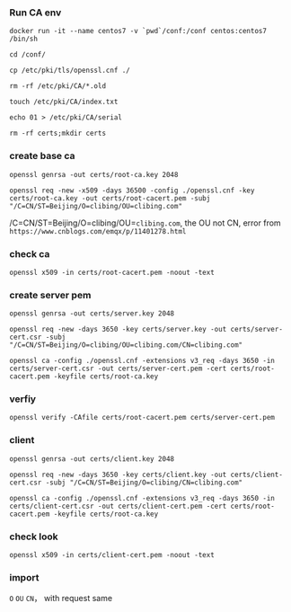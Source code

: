 ### Run CA env
```
docker run -it --name centos7 -v `pwd`/conf:/conf centos:centos7 /bin/sh

cd /conf/

cp /etc/pki/tls/openssl.cnf ./

rm -rf /etc/pki/CA/*.old

touch /etc/pki/CA/index.txt

echo 01 > /etc/pki/CA/serial

rm -rf certs;mkdir certs
```

### create base ca

```
openssl genrsa -out certs/root-ca.key 2048

openssl req -new -x509 -days 36500 -config ./openssl.cnf -key certs/root-ca.key -out certs/root-cacert.pem -subj "/C=CN/ST=Beijing/O=clibing/OU=clibing.com"

```

/C=CN/ST=Beijing/O=clibing/OU=`clibing.com`, the OU not CN, error from `https://www.cnblogs.com/emqx/p/11401278.html`

### check ca 

```
openssl x509 -in certs/root-cacert.pem -noout -text
```

### create server pem

```
openssl genrsa -out certs/server.key 2048

openssl req -new -days 3650 -key certs/server.key -out certs/server-cert.csr -subj "/C=CN/ST=Beijing/O=clibing/OU=clibing.com/CN=clibing.com"

openssl ca -config ./openssl.cnf -extensions v3_req -days 3650 -in certs/server-cert.csr -out certs/server-cert.pem -cert certs/root-cacert.pem -keyfile certs/root-ca.key
```

### verfiy

```
openssl verify -CAfile certs/root-cacert.pem certs/server-cert.pem
```


### client

```
openssl genrsa -out certs/client.key 2048

openssl req -new -days 3650 -key certs/client.key -out certs/client-cert.csr -subj "/C=CN/ST=Beijing/O=clibing/CN=clibing.com"

openssl ca -config ./openssl.cnf -extensions v3_req -days 3650 -in certs/client-cert.csr -out certs/client-cert.pem -cert certs/root-cacert.pem -keyfile certs/root-ca.key

```

### check look

```
openssl x509 -in certs/client-cert.pem -noout -text
```

### import

`O` `OU` `CN`， with request same
